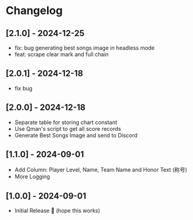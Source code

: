 # Changelog

## [2.1.0] - 2024-12-25

- fix: bug generating best songs image in headless mode
- feat: scrape clear mark and full chain

## [2.0.1] - 2024-12-18

- fix bug

## [2.0.0] - 2024-12-18

- Separate table for storing chart constant
- Use Qman's script to get all score records
- Generate Best Songs Image and send to Discord

## [1.1.0] - 2024-09-01

- Add Column: Player Level, Name, Team Name and Honor Text (称号)
- More Logging

## [1.0.0] - 2024-09-01

- Initial Release 🎉 (hope this works)
